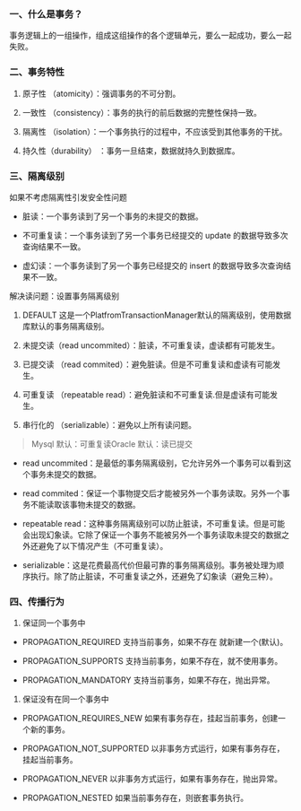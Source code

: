 ### 一、什么是事务？

事务逻辑上的一组操作，组成这组操作的各个逻辑单元，要么一起成功，要么一起失败。

### 二、事务特性

1. 原子性 （atomicity）：强调事务的不可分割。

1. 一致性 （consistency）：事务的执行的前后数据的完整性保持一致。

1. 隔离性 （isolation）：一个事务执行的过程中，不应该受到其他事务的干扰。

1. 持久性（durability） ：事务一旦结束，数据就持久到数据库。

### 三、隔离级别

如果不考虑隔离性引发安全性问题

- 脏读：一个事务读到了另一个事务的未提交的数据。

- 不可重复读：一个事务读到了另一个事务已经提交的 update 的数据导致多次查询结果不一致。

- 虚幻读：一个事务读到了另一个事务已经提交的 insert 的数据导致多次查询结果不一致。

解决读问题：设置事务隔离级别

1. DEFAULT 这是一个PlatfromTransactionManager默认的隔离级别，使用数据库默认的事务隔离级别。

1. 未提交读（read uncommited）：脏读，不可重复读，虚读都有可能发生。

1. 已提交读 （read commited）：避免脏读。但是不可重复读和虚读有可能发生。

1. 可重复读 （repeatable read）：避免脏读和不可重复读.但是虚读有可能发生。

1. 串行化的 （serializable）：避免以上所有读问题。

> Mysql 默认：可重复读Oracle 默认：读已提交


- read uncommited：是最低的事务隔离级别，它允许另外一个事务可以看到这个事务未提交的数据。

- read commited：保证一个事物提交后才能被另外一个事务读取。另外一个事务不能读取该事物未提交的数据。

- repeatable read：这种事务隔离级别可以防止脏读，不可重复读。但是可能会出现幻象读。它除了保证一个事务不能被另外一个事务读取未提交的数据之外还避免了以下情况产生（不可重复读）。

- serializable：这是花费最高代价但最可靠的事务隔离级别。事务被处理为顺序执行。除了防止脏读，不可重复读之外，还避免了幻象读（避免三种）。

### 四、传播行为

1. 保证同一个事务中

- PROPAGATION_REQUIRED 支持当前事务，如果不存在 就新建一个(默认)。

- PROPAGATION_SUPPORTS 支持当前事务，如果不存在，就不使用事务。

- PROPAGATION_MANDATORY 支持当前事务，如果不存在，抛出异常。

1. 保证没有在同一个事务中

- PROPAGATION_REQUIRES_NEW 如果有事务存在，挂起当前事务，创建一个新的事务。

- PROPAGATION_NOT_SUPPORTED 以非事务方式运行，如果有事务存在，挂起当前事务。

- PROPAGATION_NEVER 以非事务方式运行，如果有事务存在，抛出异常。

- PROPAGATION_NESTED 如果当前事务存在，则嵌套事务执行。